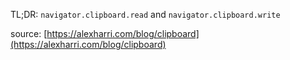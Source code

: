 
TL;DR: `navigator.clipboard.read` and `navigator.clipboard.write`

source: [https://alexharri.com/blog/clipboard](https://alexharri.com/blog/clipboard)


